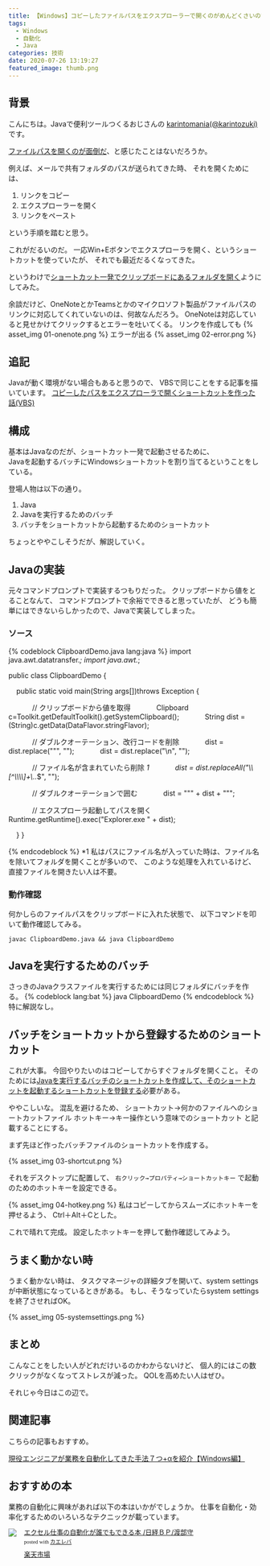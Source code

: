 ```yaml
---
title: 【Windows】コピーしたファイルパスをエクスプローラーで開くのがめんどくさいので、ショートカット一発にした話
tags:
  - Windows
  - 自動化
  - Java
categories: 技術
date: 2020-07-26 13:19:27
featured_image: thumb.png
---
```



## 背景
こんにちは。Javaで便利ツールつくるおじさんの [karintomania(@karintozuki)](https://twitter.com/karintozuki)です。  

<u>ファイルパスを開くのが面倒だ</u>、と感じたことはないだろうか。
<!-- more -->
例えば、メールで共有フォルダのパスが送られてきた時、
それを開くためには、
1. リンクをコピー
1. エクスプローラーを開く
1. リンクをペースト

という手順を踏むと思う。

これがだるいのだ。
一応Win+Eボタンでエクスプローラを開く、というショートカットを使っていたが、
それでも最近だるくなってきた。

というわけで<u>ショートカット一発でクリップボードにあるフォルダを開く</u>ようにしてみた。

余談だけど、OneNoteとかTeamsとかのマイクロソフト製品がファイルパスのリンクに対応してくれていないのは、何故なんだろう。
OneNoteは対応していると見せかけてクリックするとエラーを吐いてくる。
リンクを作成しても
{% asset_img 01-onenote.png %}
エラーが出る
{% asset_img 02-error.png %}

## 追記
Javaが動く環境がない場合もあると思うので、
VBSで同じことをする記事を描いています。
[コピーしたパスをエクスプローラで開くショートカットを作った話(VBS)](/2020/12/2020-1209-open-folder-vbs/)

## 構成
基本はJavaなのだが、ショートカット一発で起動させるために、  
Javaを起動するバッチにWindowsショートカットを割り当てるということをしている。

登場人物は以下の通り。
1. Java
1. Javaを実行するためのバッチ
1. バッチをショートカットから起動するためのショートカット

ちょっとややこしそうだが、解説していく。

## Javaの実装
元々コマンドプロンプトで実装するつもりだった。
クリップボードから値をとることなんて、
コマンドプロンプトで余裕でできると思っていたが、
どうも簡単にはできないらしかったので、Javaで実装してしまった。

### ソース

{% codeblock ClipboardDemo.java lang:java %}
import java.awt.datatransfer.*;
import java.awt.*;

public class ClipboardDemo {

    public static void main(String args[])throws Exception {

            // クリップボードから値を取得
            Clipboard c=Toolkit.getDefaultToolkit().getSystemClipboard();
            String dist = (String)c.getData(DataFlavor.stringFlavor);

            // ダブルクオーテーション、改行コードを削除
            dist = dist.replace("\"", "");
            dist = dist.replace("\n", "");

            // ファイル名が含まれていたら削除 *1
            dist = dist.replaceAll("\\\\[^\\\\\\\\]+\\..*$", "");

            // ダブルクオーテーションで囲む
            dist = "\"" + dist + "\"";

            // エクスプローラ起動してパスを開く
            Runtime.getRuntime().exec("Explorer.exe " + dist);

    }
}

{% endcodeblock %}
*1
私はパスにファイル名が入っていた時は、ファイル名を除いてフォルダを開くことが多いので、
このような処理を入れているけど、直接ファイルを開きたい人は不要。

### 動作確認

何かしらのファイルパスをクリップボードに入れた状態で、
以下コマンドを叩いて動作確認してみる。

```javac ClipboardDemo.java && java ClipboardDemo```

## Javaを実行するためのバッチ
さっきのJavaクラスファイルを実行するためには同じフォルダにバッチを作る。
{% codeblock lang:bat %}
java ClipboardDemo
{% endcodeblock %}
特に解説なし。

## バッチをショートカットから登録するためのショートカット
これが大事。
今回やりたいのはコピーしてからすぐフォルダを開くこと。
そのためには<u>Javaを実行するバッチのショートカットを作成して、そのショートカットを起動するショートカットを登録する</u>必要がある。

ややこしいな。
混乱を避けるため、
ショートカット→何かのファイルへのショートカットファイル
ホットキー→キー操作という意味でのショートカット
と記載することにする。

まず先ほど作ったバッチファイルのショートカットを作成する。

{% asset_img 03-shortcut.png %}

それをデスクトップに配置して、
`右クリック→プロパティ→ショートカットキー`
で起動のためのホットキーを設定できる。

{% asset_img 04-hotkey.png %}
私はコピーしてからスムーズにホットキーを押せるよう、
Ctrl＋Alt＋Cとした。

これで晴れて完成。
設定したホットキーを押して動作確認してみよう。

## うまく動かない時
うまく動かない時は、
タスクマネージャの詳細タブを開いて、system settingsが中断状態になっているときがある。
もし、そうなっていたらsystem settingsを終了させればOK。

{% asset_img 05-systemsettings.png %}
## まとめ
こんなことをしたい人がどれだけいるのかわからないけど、
個人的にはこの数クリックがなくなってストレスが減った。
QOLを高めたい人はぜひ。

それじゃ今日はこの辺で。

## 関連記事
こちらの記事もおすすめ。  

[現役エンジニアが業務を自動化してきた手法７つ+αを紹介【Windows編】](/2020/07/2020-0712-windowsAutomation/)

## おすすめの本
業務の自動化に興味があれば以下の本はいかがでしょうか。
仕事を自動化・効率化するためのいろいろなテクニックが載っています。
<div class="kaerebalink-box" style="text-align:left;padding-bottom:20px;font-size:small;zoom: 1;overflow: hidden;"><div class="kaerebalink-image" style="float:left;margin:0 15px 10px 0;"><a href="https://rpx.a8.net/svt/ejp?a8mat=3BK2F7+C8KSFM+2HOM+BWGDT&rakuten=y&a8ejpredirect=https%3A%2F%2Fhb.afl.rakuten.co.jp%2Fhgc%2Fg00reb44.2bo11755.g00reb44.2bo12ad3%2Fa20081060992_3BK2F7_C8KSFM_2HOM_BWGDT%3Fpc%3Dhttps%253A%252F%252Fitem.rakuten.co.jp%252Frakutenkobo-ebooks%252F53e71415752d30c3aaa8993b57def440%252F%26m%3Dhttp%253A%252F%252Fm.rakuten.co.jp%252Frakutenkobo-ebooks%252Fi%252F18962107%252F" target="_blank"><img src="https://thumbnail.image.rakuten.co.jp/ran/img/2001/0009/784/822/295/950/20010009784822295950_1.jpg?_ex=320x320" style="border: none;"></a></div><div class="kaerebalink-info" style="line-height:120%;zoom: 1;overflow: hidden;"><div class="kaerebalink-name" style="margin-bottom:10px;line-height:120%"><a href="https://rpx.a8.net/svt/ejp?a8mat=3BK2F7+C8KSFM+2HOM+BWGDT&rakuten=y&a8ejpredirect=https%3A%2F%2Fhb.afl.rakuten.co.jp%2Fhgc%2Fg00reb44.2bo11755.g00reb44.2bo12ad3%2Fa20081060992_3BK2F7_C8KSFM_2HOM_BWGDT%3Fpc%3Dhttps%253A%252F%252Fitem.rakuten.co.jp%252Frakutenkobo-ebooks%252F53e71415752d30c3aaa8993b57def440%252F%26m%3Dhttp%253A%252F%252Fm.rakuten.co.jp%252Frakutenkobo-ebooks%252Fi%252F18962107%252F" target="_blank">エクセル仕事の自動化が誰でもできる本   /日経ＢＰ/渡部守</a><div class="kaerebalink-powered-date" style="font-size:8pt;margin-top:5px;font-family:verdana;line-height:120%">posted with <a href="https://kaereba.com" rel="nofollow" target="_blank">カエレバ</a></div></div><div class="kaerebalink-detail" style="margin-bottom:5px;"></div><div class="kaerebalink-link1" style="margin-top:10px;"><div class="shoplinkrakuten" style="display:inline;margin-right:5px"><a href="https://rpx.a8.net/svt/ejp?a8mat=3BK2F7+C8KSFM+2HOM+BWGDT&rakuten=y&a8ejpredirect=https%3A%2F%2Fhb.afl.rakuten.co.jp%2Fhgc%2Fg00reb44.2bo11755.g00reb44.2bo12ad3%2Fa20081060992_3BK2F7_C8KSFM_2HOM_BWGDT%3Fpc%3Dhttps%253A%252F%252Fitem.rakuten.co.jp%252Frakutenkobo-ebooks%252F53e71415752d30c3aaa8993b57def440%252F%26m%3Dhttp%253A%252F%252Fm.rakuten.co.jp%252Frakutenkobo-ebooks%252Fi%252F18962107%252F" target="_blank">楽天市場</a></div><div class="shoplinkamazon" style="display:none!important;margin-right:5px"><a href="https://px.a8.net/svt/ejp?a8mat=3BK5JU+7IW90Y+249K+BWGDT&a8ejpredirect=https%3A%2F%2Fwww.amazon.co.jp%2Fdp%2F4822295958%2F%3Ftag%3Da8-affi-307152-22" target="_blank">Amazon</a></div></div></div><div class="booklink-footer" style="clear: left"></div></div>